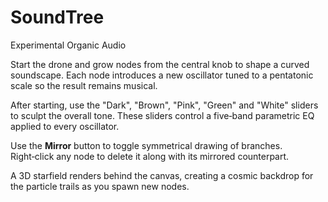 # SoundTree
Experimental Organic Audio

Start the drone and grow nodes from the central knob to shape a curved soundscape. Each node introduces a new oscillator tuned to a pentatonic scale so the result remains musical.

After starting, use the "Dark", "Brown", "Pink", "Green" and "White" sliders to sculpt the overall tone. These sliders control a five‑band parametric EQ applied to every oscillator.

Use the **Mirror** button to toggle symmetrical drawing of branches. Right‑click any node to delete it along with its mirrored counterpart.

A 3D starfield renders behind the canvas, creating a cosmic backdrop for the particle trails as you spawn new nodes.


